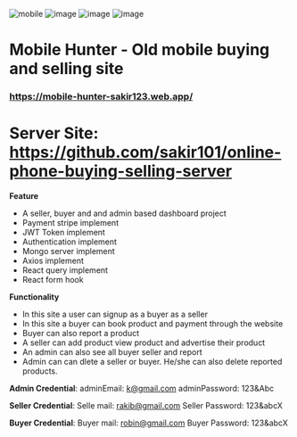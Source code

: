 ![mobile](https://github.com/user-attachments/assets/816fa0fa-a6a4-4775-af8e-7771fe83e015)
![image](https://github.com/user-attachments/assets/6539a28a-981a-4793-a80e-ade37adf5a1a)
![image](https://github.com/user-attachments/assets/10014171-47e2-4b2e-83bf-28fe281b2840)
![image](https://github.com/user-attachments/assets/6ff1a8fe-63f7-4238-90e3-4a8074b04a38)


# Mobile Hunter - Old mobile buying and selling site
### https://mobile-hunter-sakir123.web.app/

# Server Site: https://github.com/sakir101/online-phone-buying-selling-server

**Feature**
* A seller, buyer and and admin based dashboard project
* Payment stripe implement
* JWT Token implement
* Authentication implement
* Mongo server implement
* Axios implement
* React query implement
* React form hook
  
**Functionality**
* In this site a user can signup as a buyer as a seller
* In this site a buyer can book product and payment through the website
* Buyer can also report a product
* A seller can add product view product and advertise their product
* An admin can also see all buyer seller and report
* Admin can can dlete a seller or buyer. He/she can also delete reported products.

**Admin Credential**: adminEmail: k@gmail.com
adminPassword: 123&Abc

**Seller Credential**: Selle mail: rakib@gmail.com
Seller Password: 123&abcX

**Buyer Credential**: Buyer mail: robin@gmail.com
Buyer Password: 123&abcX
